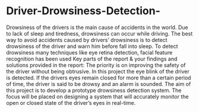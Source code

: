 # Driver-Drowsiness-Detection-
Drowsiness of the drivers is the main cause of accidents in the world. Due to lack of sleep and tiredness, drowsiness can occur while driving. The best  way to avoid accidents caused by drivers’ drowsiness is to detect drowsiness of the driver and warn him before fall into sleep. To detect drowsiness many techniques like eye retina detection, facial feature recognition has been used 
Key parts of the report & your findings and solutions provided in the report: 
The priority is on improving the safety of the driver without being obtrusive. In this project the eye blink of the driver is detected. If the drivers eyes remain closed for more than a certain period of time, the driver is said to be drowsy and an alarm is sounded.
        The aim of this project is to develop a prototype drowsiness detection system. The focus will be placed on designing a system that will accurately monitor the open or closed state of the driver’s eyes in real-time.
